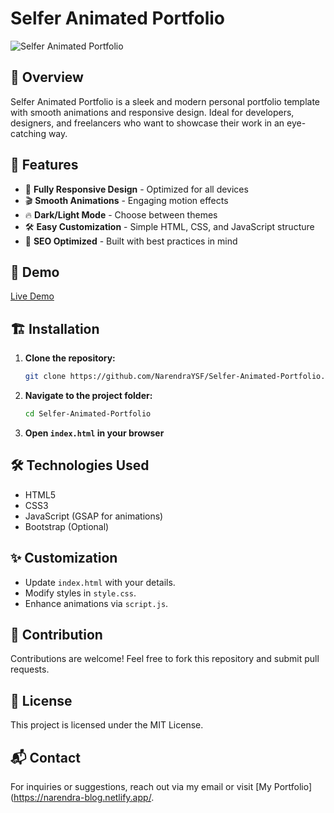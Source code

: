 # Selfer Animated Portfolio

![Selfer Animated Portfolio](https://your-image-link.com)

## 🚀 Overview
Selfer Animated Portfolio is a sleek and modern personal portfolio template with smooth animations and responsive design. Ideal for developers, designers, and freelancers who want to showcase their work in an eye-catching way.

## 🎨 Features
- 🌟 **Fully Responsive Design** - Optimized for all devices
- 🎬 **Smooth Animations** - Engaging motion effects
- 🔥 **Dark/Light Mode** - Choose between themes
- 🛠️ **Easy Customization** - Simple HTML, CSS, and JavaScript structure
- 🚀 **SEO Optimized** - Built with best practices in mind

## 📸 Demo
[Live Demo](https://your-live-demo-link.com)

## 🏗️ Installation

1. **Clone the repository:**
   ```sh
   git clone https://github.com/NarendraYSF/Selfer-Animated-Portfolio.git
   ```
2. **Navigate to the project folder:**
   ```sh
   cd Selfer-Animated-Portfolio
   ```
3. **Open `index.html` in your browser**

## 🛠️ Technologies Used
- HTML5
- CSS3
- JavaScript (GSAP for animations)
- Bootstrap (Optional)

## ✨ Customization
- Update `index.html` with your details.
- Modify styles in `style.css`.
- Enhance animations via `script.js`.

## 🤝 Contribution
Contributions are welcome! Feel free to fork this repository and submit pull requests.

## 📜 License
This project is licensed under the MIT License.

## 📬 Contact
For inquiries or suggestions, reach out via my email or visit [My Portfolio](https://narendra-blog.netlify.app/.
